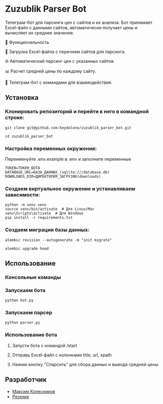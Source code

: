 # Zuzublik Parser Bot

Телеграм-бот для парсинга цен с сайтов и их анализа. Бот принимает Excel-файл с данными сайтов, автоматически получает цены и вычисляет их среднее значение.

📌 Функциональность

📂 Загрузка Excel-файла с перечнем сайтов для парсинга.

🌐 Автоматический парсинг цен с указанных сайтов.

📊 Расчет средней цены по каждому сайту.

🤖 Телеграм-бот с командами для взаимодействия.

## Установка

### Клонировать репозиторий и перейти в него в командной строке:

```
git clone git@github.com:heydolono/zuzublik_parser_bot.git
```
```
cd zuzublik_parser_bot
```

### Настройка переменных окружения:

Переименуйте .env.example в .env и заполните переменные

```
TOKEN=ТОКЕН_БОТА
DATABASE_URL=БАЗА_ДАННЫХ_(sqlite:///database.db)
DOWNLOADS_DIR=ДИРЕКТОРИЯ_ЗАГРУЗОК(downloads)
```

### Создаем виртуальное окружение и устанавливаем зависимости:
```
python -m venv venv
source venv/bin/activate  # Для Linux/Mac
venv\Scripts\activate  # Для Windows
pip install -r requirements.txt
```

### Создаем миграции базы данных:

```
alembic revision --autogenerate -m "init migrate"
```
```
alembic upgrade head
```

## Использование

### Консольные команды

### Запускаем бота

```
python bot.py
```

### Запускаем парсер

```
python parser.py
```

### Использование бота

1. Запусти бота с командой /start

2. Отправь Excel-файл с колонками title, url, xpath

3. Нажми кнопку "Спарсить" для сбора данных и вывода средней цены

## Разработчик
- [Максим Колесников](https://github.com/heydolono)
- [Резюме](https://career.habr.com/heydolono)